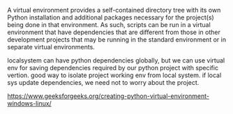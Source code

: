 A virtual environment provides a self-contained directory tree with its own Python installation and additional packages necessary for the
project(s) being done in that environment. 
As such, scripts can be run in a virtual environment that have dependencies that are different from those in other development projects that may be running in the
standard environment or in separate virtual environments.

localsystem can have python dependencies globally, but we can use virtual env for saving dependencies required by our python project with specific vertion.
good way to isolate project working env from local system. if local sys update dependencies, we need not to worry about the project.

https://www.geeksforgeeks.org/creating-python-virtual-environment-windows-linux/
